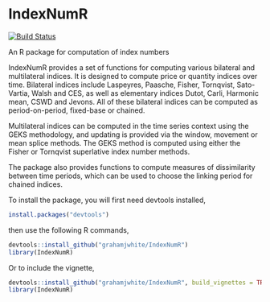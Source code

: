 # IndexNumR

[![Build Status](https://travis-ci.org/grahamjwhite/IndexNumR.svg?branch=master)](https://travis-ci.org/grahamjwhite/IndexNumR)

An R package for computation of index numbers

IndexNumR provides a set of functions for computing various bilateral and multilateral indices. It is designed to compute price or quantity indices over time. Bilateral indices include Laspeyres, Paasche, Fisher, Tornqvist, Sato-Vartia, Walsh and CES, as well as elementary indices Dutot, Carli, Harmonic mean, CSWD and Jevons. All of these bilateral indices can be computed as period-on-period, fixed-base or chained. 

Multilateral indices can be computed in the time series context using the GEKS methodology, and updating is provided via the window, movement or mean splice methods. The GEKS method is computed using either the Fisher or Tornqvist superlative index number methods.

The package also provides functions to compute measures of dissimilarity between time periods, which can be used to choose the linking period for chained indices. 

To install the package, you will first need devtools installed,
```R
install.packages("devtools")
```
then use the following R commands, 

```R
devtools::install_github("grahamjwhite/IndexNumR")  
library(IndexNumR)  
```
Or to include the vignette,
```R
devtools::install_github("grahamjwhite/IndexNumR", build_vignettes = TRUE)  
library(IndexNumR) 
```
